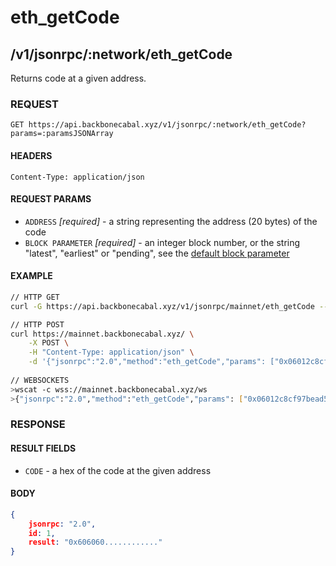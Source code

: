 # eth_getCode

## /v1/jsonrpc/:network/eth_getCode

Returns code at a given address.

### REQUEST

`GET https://api.backbonecabal.xyz/v1/jsonrpc/:network/eth_getCode?params=:paramsJSONArray`

#### HEADERS

`Content-Type: application/json`

#### REQUEST PARAMS
- `ADDRESS` _[required]_ - a string representing the address (20 bytes) of the code
- `BLOCK PARAMETER` _[required]_ - an integer block number, or the string "latest", "earliest" or "pending", see the [default block parameter](https://github.com/ethereum/wiki/wiki/JSON-RPC#the-default-block-parameter)

#### EXAMPLE
```bash
// HTTP GET
curl -G https://api.backbonecabal.xyz/v1/jsonrpc/mainnet/eth_getCode --data-urlencode 'params=["0x06012c8cf97bead5deae237070f9587f8e7a266d","latest"]'

// HTTP POST
curl https://mainnet.backbonecabal.xyz/ \
    -X POST \
    -H "Content-Type: application/json" \
    -d '{"jsonrpc":"2.0","method":"eth_getCode","params": ["0x06012c8cf97bead5deae237070f9587f8e7a266d"],"id":1}'
    
// WEBSOCKETS
>wscat -c wss://mainnet.backbonecabal.xyz/ws 
>{"jsonrpc":"2.0","method":"eth_getCode","params": ["0x06012c8cf97bead5deae237070f9587f8e7a266d"],"id":1}
```

### RESPONSE

#### RESULT FIELDS
- `CODE` - a hex of the code at the given address

#### BODY

```json
{
    jsonrpc: "2.0",
    id: 1,
    result: "0x606060............"
}
```
